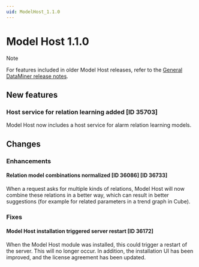 ```yaml
---
uid: ModelHost_1.1.0
---
```


# Model Host 1.1.0

> [!NOTE]
> For features included in older Model Host releases, refer to the [General DataMiner release notes](xref:DataMiner_General_RNs_index).

## New features

### Host service for relation learning added [ID 35703]

Model Host now includes a host service for alarm relation learning models.

## Changes

### Enhancements

#### Relation model combinations normalized [ID 36086] [ID 36733]

When a request asks for multiple kinds of relations, Model Host will now combine these relations in a better way, which can result in better suggestions (for example for related parameters in a trend graph in Cube).

### Fixes

#### Model Host installation triggered server restart [ID 36172]

When the Model Host module was installed, this could trigger a restart of the server. This will no longer occur. In addition, the installation UI has been improved, and the license agreement has been updated.
